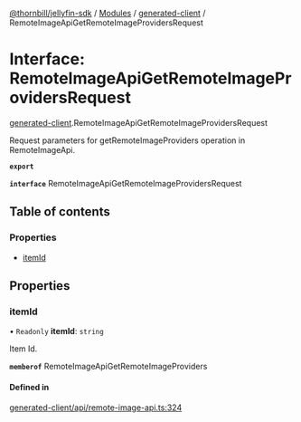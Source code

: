 [@thornbill/jellyfin-sdk](../README.md) / [Modules](../modules.md) / [generated-client](../modules/generated_client.md) / RemoteImageApiGetRemoteImageProvidersRequest

# Interface: RemoteImageApiGetRemoteImageProvidersRequest

[generated-client](../modules/generated_client.md).RemoteImageApiGetRemoteImageProvidersRequest

Request parameters for getRemoteImageProviders operation in RemoteImageApi.

**`export`**

**`interface`** RemoteImageApiGetRemoteImageProvidersRequest

## Table of contents

### Properties

- [itemId](generated_client.RemoteImageApiGetRemoteImageProvidersRequest.md#itemid)

## Properties

### itemId

• `Readonly` **itemId**: `string`

Item Id.

**`memberof`** RemoteImageApiGetRemoteImageProviders

#### Defined in

[generated-client/api/remote-image-api.ts:324](https://github.com/thornbill/jellyfin-sdk-typescript/blob/b5d0506/src/generated-client/api/remote-image-api.ts#L324)
